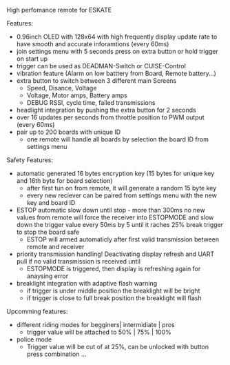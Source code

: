 High perfomance remote for ESKATE

Features:

- 0.96inch OLED with 128x64 with high frequently display update rate to have smooth and accurate inforamtions (every 60ms)
- join settings menu with 5 seconds press on extra button or hold trigger on start up
- trigger can be used as DEADMAN-Switch or CUISE-Control
- vibration feature (Alarm on low batttery from Board, Remote battery...)
- extra button to switch between 3 different main Screens 
  - Speed, Disance, Voltage
  - Voltage, Motor amps, Battery amps
  - DEBUG RSSI, cycle time, failed transmissions
- headlight integration by pushing the extra button for 2 seconds
- over 16 updates per seconds from throttle position to PWM output (every 60ms)
- pair up to 200 boards with unique ID
  - one remote will handle all boards by selection the board ID from settings menu

Safety Features:

- automatic generated 16 bytes encryption key (15 bytes for unique key and 16th byte for board selection)
  - after first tun on from remote, it will generate a random 15 byte key
  - every new reciever can be paired from settings menu with the new key and board ID
- ESTOP automatic slow down until stop - more than 300ms no new values from remote will force the receiver into ESTOPMODE and slow down the trigger value every 50ms by 5 until it raches 25% break trigger to stop the board safe
  - ESTOP will armed automaticly after first valid transmission between remote and receiver
- priority transmission handling! Deactivating display refresh and UART pull if no valid transmission is received until
  - ESTOPMODE is triggered, then display is refreshing again for anaysing error
- breaklight integration with adaptive flash warning
  - if trigger is under middle position the breaklight will be bright 
  - if trigger is close to full break position the breaklight will flash

Upcomming features:

- different riding modes for begginers| intermidiate | pros
  - trigger value will be attached to 50% | 75% | 100%
- police mode
  - Trigger value will be cut of at 25%, can be unlocked with button press combination
...
